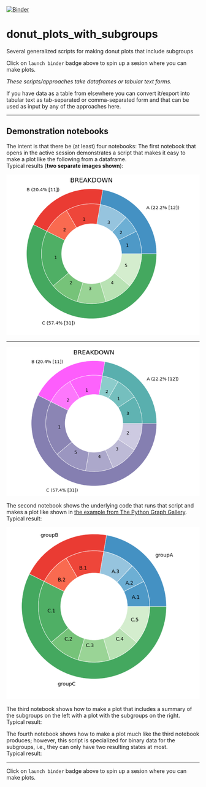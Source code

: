 [![Binder](https://mybinder.org/badge_logo.svg)](https://mybinder.org/v2/gh/fomightez/donut_plots_with_subgroups/master?filepath=index.ipynb)

# donut_plots_with_subgroups
Several generalized scripts for making donut plots that include subgroups

Click on `launch binder` badge above to spin up a sesion where you can make plots.

*These scripts/approaches take dataframes or tabular text forms.* 

If you have data as a table from elsewhere you can convert it/export into tabular text as tab-separated or comma-separated form and that can be used as input by any of the approaches here.

-----

## Demonstration notebooks

The intent is that there be (at least) four notebooks:
The first notebook that opens in the active session demonstrates a script that makes it easy to make a plot like the following from a dataframe.  
Typical results (**two separate images shown**):

![typical1](imgs/donut_plot_with_subgroups_from_dataframe1.png)  

----


![typical2](imgs/donut_plot_with_subgroups_from_dataframe2.png)

The second notebook shows the underlying code that runs that script and makes a plot like shown in [the example from The Python Graph Gallery](https://python-graph-gallery.com/163-donut-plot-with-subgroups/).  
Typical result:

![typical_basics](imgs/basics_output.png)


The third notebook shows how to make a plot that includes a summary of the subgroups on the left with a plot with the subgroups on the right.  
Typical result:

The fourth notebook shows how to make a plot much like the third notebook produces; however, this script is specialized for binary data for the subgroups, i.e., they can only have two resulting states at most.  
Typical result:


-----

Click on `launch binder` badge above to spin up a sesion where you can make plots.

